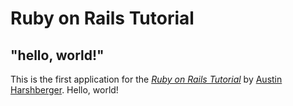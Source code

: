 # Ruby on Rails Tutorial

## "hello, world!"

This is the first application for the
[*Ruby on Rails Tutorial*](http://www.railstutorial.org/)
by [Austin Harshberger](http://www.michaelhartl.com/). Hello, world!